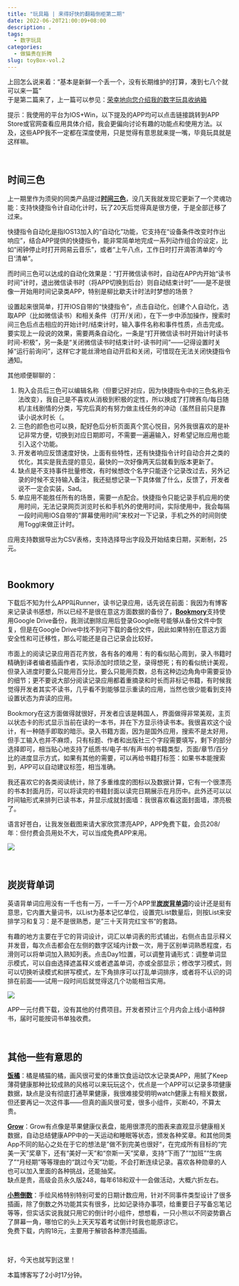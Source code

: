```yaml
---
title: "玩具箱 | 来得好快的翻箱倒柜第二期"
date: 2022-06-20T21:00:09+08:00
description: 。
tags:
  - 数字玩具
categories:
  - 做猫贵在折腾
slug: toyBox-vol.2
---
```


上回怎么说来着：“基本是新鲜一个丢一个，没有长期维护的打算，凑到七八个就可以来一篇”  
于是第二篇来了，上一篇可以参见：[荣幸地向您介绍我的数字玩具收纳箱](https://mantyke.icu/weekly/2022/toybox/)

提示：我使用的平台为IOS+Win，以下提及的APP均可以点击链接跳转到APP Store或官网查看应用具体介绍，我会更偏向讨论有趣的功能点和使用方法。以及，这些APP我不一定都在深度使用，只是觉得有意思就来提一嘴，毕竟玩具就是这样嘛。

<br>

## 时间三色
上一期里作为须臾的同类产品提过[**时间三色**](https://apps.apple.com/cn/app/%E6%97%B6%E9%97%B4%E4%B8%89%E8%89%B2/id1611277505)，没几天我就发现它更新了一个灵魂功能：支持快捷指令计自动化计时，玩了20天后觉得真是很方便，于是全部迁移了过来。

快捷指令自动化是指IOS13加入的“自动化”功能，它支持在“设备条件改变时作出响应”，结合APP提供的快捷指令，能非常简单地完成一系列动作组合的设定，比如“闹钟停止时打开网易云音乐”，或者“上午八点，工作日时打开滴答清单的‘今日‘清单”。

而时间三色可以达成的自动化效果是：“打开微信读书时，自动在APP内开始“读书时间”计时，退出微信读书时（将APP切换到后台）则自动结束计时”——是不是很像一开始用时间记录类APP，特别是柳比歇夫计时法时梦想的场景？

设置起来很简单，打开IOS自带的“快捷指令”，点击自动化，创建个人自动化，选取APP（比如微信读书）和相关条件（打开/关闭），在下一步中添加操作，搜索时间三色后点击相应的开始计时/结束计时，输入事件名称和事件性质，点击完成。要实现上一段说的效果，需要两条自动化，一条是“打开微信读书时开始计时读书时间-积极”，另一条是“关闭微信读书时结束计时-读书时间”——记得设置时关掉“运行前询问”，这样它才能丝滑地自动开启和关闭，可惜现在无法关闭快捷指令通知。

其他顺便聊聊的：

1. 购入会员后三色可以编辑名称（但要记好对应，因为快捷指令中的三色名称无法改变），我自己是不喜欢从消极到积极的定性，所以换成了打牌赛鸟/每日随机/主线剧情的分类，写完后真的有努力做主线任务的冲动（虽然目前只是靠读小说水时长（。
2. 三色的颜色也可以换，配好色后分析页面真个赏心悦目，另外我很喜欢的是补记非常方便，切换到对应日期即可，不需要一遍遍输入，好希望记账应用也能引入这个功能。
3. 开发者响应反馈速度好快，上面有些特性，还有快捷指令计时自动合并之类的优化，其实是我去提的意见，最快的一次好像两天后就看到版本更新了。
4. 缺点是不支持事件批量修改，有时候想改个名字只能逐个记录改过去，另外记录的时候不支持输入备注，我还挺想记录一下具体做了什么，反馈了，开发者说不一定会实装，Sad。
1. 单应用不能胜任所有的场景，需要一点配合。快捷指令只能记录手机应用的使用时间，无法记录网页浏览时长和手机外的使用时间，实际使用中，我会每隔一段时间用IOS自带的“屏幕使用时间”来校对一下记录，手机之外的时间则使用Toggl来做正计时。

应用支持数据导出为CSV表格，支持选择导出字段及开始结束日期，买断制，25元。

<br>

## Bookmory

下载后不知为什么APP叫Runner，读书记录应用，话先说在前面：我因为有博客来记录读书感想，所以已经不是很在意这方面数据的备份了，[**Bookmory**](https://apps.apple.com/cn/app/bookmory-%E9%98%85%E8%AF%BB%E8%AE%B0%E5%BD%95-%E9%98%85%E8%AF%BB%E6%89%93%E5%8D%A1%E7%AD%BE%E5%88%B0-%E8%AF%BB%E4%B9%A6%E6%97%A5%E5%8E%86/id1515533482)支持使用Google Drive备份，我测试删除应用后登录Google账号能够从备份文件中恢复，但是在Google Drive中找不到可下载的备份文件，因此如果特别在意这方面安全性和可迁移性，那么可能还是自己记录会比较好。

市面上的阅读记录应用百花齐放，各有各的难用：有的看似贴心周到，录入书籍时精确到译者编者插画作者，实际添加时烦琐之至，录得想死；有的看似统计美观，但录入进度时要么只能用百分比，要么只能用页数，总有这种边边角角中需要妥协的细节；更不要说大部分阅读记录应用都着重摘录和时长而非标记书籍，有时候我觉得开发者其实不读书，几乎看不到能够显示重读的应用，当然也很少能看到支持设置状态为弃读的应用。

Bookmory在这方面做得就很好，开发者应该是韩国人，界面做得非常美观，主页以状态卡的形式显示当前在读的一本书，并在下方显示待读书本。我很喜欢这个设计，有一种随手即取的暗示。录入书籍方面，因为是国外应用，搜索不是太好用，但手工输入也并不麻烦，只有标题、作者和出版社三个字段需要填写，剩下的部分选择即可，相当贴心地支持了纸质书/电子书/有声书的书籍类型，页面/章节/百分比的进度显示方式，如果有其他的需要，可以再给书籍打标签：如果书本能搜索到，APP可以自动建议标签，相当准确。

我还喜欢它的各类阅读统计，除了多重维度的图标以及数据计算，它有一个很漂亮的书本封面月历，可以将读完的书籍封面以读完日期展示在月历中。此外还可以以时间轴形式来排列已读书本，并显示成就封面墙：我很喜欢看这面封面墙，漂亮极了。

 语言好苍白，让我发张截图来请大家欣赏漂亮APP，APP免费下载，会员208/年：但付费会员用处不大，可以当成免费APP来用。

![](https://res.cloudinary.com/mantyke/image/upload/v1655735022/bookmory_lmqujm.png)

<br>

## 炭炭背单词

英语背单词应用没有一千也有一万，一千一万个APP里[**炭炭背单词**](https://jianbei.maiseed.com.cn/)的设计还是挺有意思，它内置大量词书，以List为基本记忆单位，设置完List数量后，则按List来安排学习和复习：是不是很熟悉，是”三十天背完红宝书“的套路。

有趣的地方主要在于它的背词设计，词汇以单词表的形式铺出，右侧点击显示释义并发音，每次点击都会在左侧的数字区域内计数一次，用于区别单词熟悉程度，右滑则可以将单词加入熟知列表。点击Day1位置，可以调整背诵形式：调整单词显示模式，可以自由选择遮盖释义或者遮盖单词，亦或全部显示；修改学习模式，则可以切换听读模式和拼写模式，左下角排序可以打乱单词排序，或者将不认识的词排在前面——试用一段时间后就觉得这几个功能相当实用。

![](https://res.cloudinary.com/mantyke/image/upload/v1655735804/%E7%82%AD%E7%82%AD%E8%83%8C%E5%8D%95%E8%AF%8D_zsfnky.png)

APP一元付费下载，没有其他的付费项目。开发者预计三个月内会上线小语种辞书，届时可能按词书单独收费。

<br>

## 其他一些有意思的

[**饭橘**](https://apps.apple.com/no/app/%E9%A5%AD%E6%A9%98%E5%87%8F%E8%82%A5/id1578413253)：橘是橘猫的橘，画风很可爱的体重饮食运动饮水记录类APP，用腻了Keep薄荷健康那种比较成熟的风格可以来玩玩这个，优点是一个APP可以记录多项健康数据，缺点是没有彻底打通苹果健康，我很难接受明明watch健康上有相关数据，但还要再记一次这件事——但真的画风很可爱，很多小组件，买断40，不算太贵。

[**Grow**](https://apps.apple.com/cn/app/grow-%E4%BD%A0%E7%9A%84%E5%81%A5%E5%BA%B7%E8%B4%B4%E5%BF%83%E5%A5%BD%E4%BC%99%E4%BC%B4/id1560604814)：Grow有点像是苹果健康仪表盘，能用很漂亮的图表来直观显示健康相关数据，自动总结健康APP中的一天运动和睡眠等状态，颁发各种奖章。和其他同类App不同的贴心之处在于它的想法是”做不到完美也很好“，在完成所有目标的“完美一天”奖章下，还有“美好一天”和“奈斯一天”奖章，支持“下雨了”“加班”“生病了”“月经期”等等理由的“跳过今天”功能，不会打断连续记录。喜欢各种勋章的人也可以加入里面的各种挑战，还能抽奖。  
缺点是贵，高级会员永久版248，每年618和双十一会做活动，大概六折左右。

[**小熊倒数**](https://apps.apple.com/cn/app/%E5%B0%8F%E7%86%8A%E6%95%B0%E6%97%A5%E5%AD%90/id1536711520)：手绘风格特别特别可爱的日期计数应用，针对不同事件类型设计了很多插画，除了倒数之外功能其实有很多，比如记录待办事项，给重要日子写备忘笔记等等，但实话实说我就只用它的倒计时小组件，想想看，一只小熊以不同姿势霸占了屏幕一角，哪怕它的头上天天写着考试倒计时我也能原谅它。  
免费下载，内购18元，主要用于解锁各种漂亮插画。

<br>

好，今天也就写到这里！

本篇博客写了2小时17分钟。

